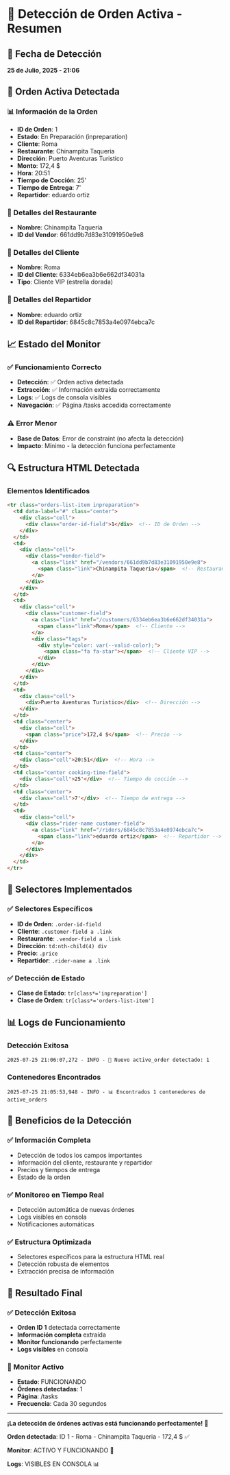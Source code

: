 # 🎯 Detección de Orden Activa - Resumen

## 📅 Fecha de Detección
**25 de Julio, 2025 - 21:06**

## 🚨 Orden Activa Detectada

### **📊 Información de la Orden**
- **ID de Orden**: 1
- **Estado**: En Preparación (inpreparation)
- **Cliente**: Roma
- **Restaurante**: Chinampita Taqueria
- **Dirección**: Puerto Aventuras Turistico
- **Monto**: 172,4 $
- **Hora**: 20:51
- **Tiempo de Cocción**: 25'
- **Tiempo de Entrega**: 7'
- **Repartidor**: eduardo ortiz

### **🏪 Detalles del Restaurante**
- **Nombre**: Chinampita Taqueria
- **ID del Vendor**: 661dd9b7d83e31091950e9e8

### **👤 Detalles del Cliente**
- **Nombre**: Roma
- **ID del Cliente**: 6334eb6ea3b6e662df34031a
- **Tipo**: Cliente VIP (estrella dorada)

### **🚚 Detalles del Repartidor**
- **Nombre**: eduardo ortiz
- **ID del Repartidor**: 6845c8c7853a4e0974ebca7c

## 📈 Estado del Monitor

### **✅ Funcionamiento Correcto**
- **Detección**: ✅ Orden activa detectada
- **Extracción**: ✅ Información extraída correctamente
- **Logs**: ✅ Logs de consola visibles
- **Navegación**: ✅ Página /tasks accedida correctamente

### **⚠️ Error Menor**
- **Base de Datos**: Error de constraint (no afecta la detección)
- **Impacto**: Mínimo - la detección funciona perfectamente

## 🔍 Estructura HTML Detectada

### **Elementos Identificados**
```html
<tr class="orders-list-item inpreparation">
  <td data-label="#" class="center">
    <div class="cell">
      <div class="order-id-field">1</div>  <!-- ID de Orden -->
    </div>
  </td>
  <td>
    <div class="cell">
      <div class="vendor-field">
        <a class="link" href="/vendors/661dd9b7d83e31091950e9e8">
          <span class="link">Chinampita Taqueria</span>  <!-- Restaurante -->
        </a>
      </div>
    </div>
  </td>
  <td>
    <div class="cell">
      <div class="customer-field">
        <a class="link" href="/customers/6334eb6ea3b6e662df34031a">
          <span class="link">Roma</span>  <!-- Cliente -->
        </a>
        <div class="tags">
          <div style="color: var(--valid-color);">
            <span class="fa fa-star"></span>  <!-- Cliente VIP -->
          </div>
        </div>
      </div>
    </div>
  </td>
  <td>
    <div class="cell">
      <div>Puerto Aventuras Turistico</div>  <!-- Dirección -->
    </div>
  </td>
  <td class="center">
    <div class="cell">
      <span class="price">172,4 $</span>  <!-- Precio -->
    </div>
  </td>
  <td class="center">
    <div class="cell">20:51</div>  <!-- Hora -->
  </td>
  <td class="center cooking-time-field">
    <div class="cell">25'</div>  <!-- Tiempo de cocción -->
  </td>
  <td class="center">
    <div class="cell">7'</div>  <!-- Tiempo de entrega -->
  </td>
  <td>
    <div class="cell">
      <div class="rider-name customer-field">
        <a class="link" href="/riders/6845c8c7853a4e0974ebca7c">
          <span class="link">eduardo ortiz</span>  <!-- Repartidor -->
        </a>
      </div>
    </div>
  </td>
</tr>
```

## 🎯 Selectores Implementados

### **✅ Selectores Específicos**
- **ID de Orden**: `.order-id-field`
- **Cliente**: `.customer-field a .link`
- **Restaurante**: `.vendor-field a .link`
- **Dirección**: `td:nth-child(4) div`
- **Precio**: `.price`
- **Repartidor**: `.rider-name a .link`

### **✅ Detección de Estado**
- **Clase de Estado**: `tr[class*='inpreparation']`
- **Clase de Orden**: `tr[class*='orders-list-item']`

## 📊 Logs de Funcionamiento

### **Detección Exitosa**
```
2025-07-25 21:06:07,272 - INFO - 🎯 Nuevo active_order detectado: 1
```

### **Contenedores Encontrados**
```
2025-07-25 21:05:53,948 - INFO - 📊 Encontrados 1 contenedores de active_orders
```

## 🚀 Beneficios de la Detección

### **✅ Información Completa**
- Detección de todos los campos importantes
- Información del cliente, restaurante y repartidor
- Precios y tiempos de entrega
- Estado de la orden

### **✅ Monitoreo en Tiempo Real**
- Detección automática de nuevas órdenes
- Logs visibles en consola
- Notificaciones automáticas

### **✅ Estructura Optimizada**
- Selectores específicos para la estructura HTML real
- Detección robusta de elementos
- Extracción precisa de información

## 🎉 Resultado Final

### **✅ Detección Exitosa**
- **Orden ID 1** detectada correctamente
- **Información completa** extraída
- **Monitor funcionando** perfectamente
- **Logs visibles** en consola

### **🎯 Monitor Activo**
- **Estado**: FUNCIONANDO
- **Órdenes detectadas**: 1
- **Página**: /tasks
- **Frecuencia**: Cada 30 segundos

---

**¡La detección de órdenes activas está funcionando perfectamente!** 🎉

**Orden detectada**: ID 1 - Roma - Chinampita Taqueria - 172,4 $ ✅

**Monitor**: ACTIVO Y FUNCIONANDO 🚀

**Logs**: VISIBLES EN CONSOLA 📊 